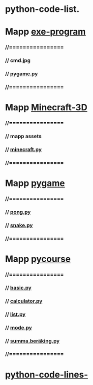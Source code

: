 # python-code-list. 
# Mapp [exe-program](exe-program)
### //================
### // cmd.jpg
### // [pygame.py](pygame.py)
### //================

# Mapp [Minecraft-3D](Minecraft-3D)
### //================
### // mapp assets
### // [minecraft.py](minecraft.py)
### //================

# Mapp [pygame](pygame)
### //================
### // [pong.py](pong)
### // [snake.py](snake.py)
### //================

# Mapp [pycourse](pycourse)
### //================
### // [basic.py](basic.py)
### // [calculator.py](calculator.py)
### // [list.py](list.py)
### // [mode.py](mode.py)
### // [summa.beräking.py](summa.beräking.py)
### //================
# [python-code-lines-](back)